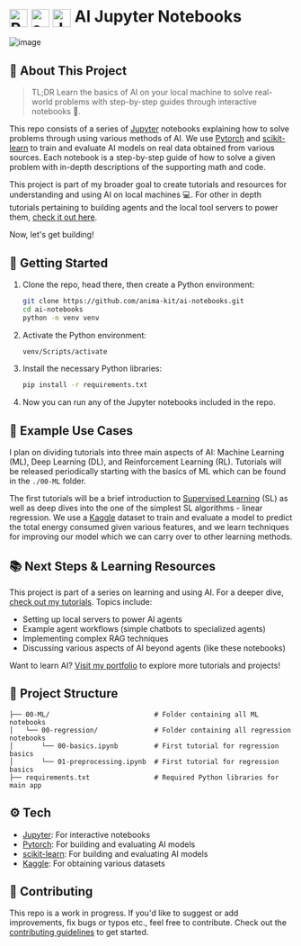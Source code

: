 # <img src="https://anima-kit.github.io/ai-notebooks/assets/pytorch.svg" alt="PyTorch" style="width: 32px; height: 32px; vertical-align: middle;"> <img src="https://anima-kit.github.io/ai-notebooks/assets/scikitlearn.svg" alt="scikit-learn" style="width: 32px; height: 32px; vertical-align: middle;"> <img src="https://anima-kit.github.io/ai-notebooks/assets/jupyter.svg" alt="Jupyter" style="width: 32px; height: 32px; vertical-align: middle;"> AI Jupyter Notebooks

![image](https://anima-kit.github.io/ai-notebooks/assets/ai-notebooks.png)

## 🔖 About This Project 

> TL;DR
Learn the basics of AI on your local machine to solve real-world problems with step-by-step guides through interactive notebooks 🤖.

This repo consists of a series of [Jupyter][jupyter] notebooks explaining how to solve problems through using various methods of AI. We use [Pytorch][pytorch] and [scikit-learn][scikit-learn] to train and evaluate AI models on real data obtained from various sources. Each notebook is a step-by-step guide of how to solve a given problem with in-depth descriptions of the supporting math and code.

This project is part of my broader goal to create tutorials and resources for understanding and using AI on local machines 💻. For other in depth tutorials pertaining to building agents and the local tool servers to power them, [check it out here][tutorials].

Now, let's get building!

## 🏁 Getting Started 

1.  Clone the repo, head there, then create a Python environment:

    ```bash
    git clone https://github.com/anima-kit/ai-notebooks.git
    cd ai-notebooks
    python -m venv venv
    ``` 

    <a id="gs-activate"></a>

1.  Activate the Python environment:

    ```bash
    venv/Scripts/activate
    ```

1. Install the necessary Python libraries:

    ```bash
    pip install -r requirements.txt
    ```

1.  Now you can run any of the Jupyter notebooks included in the repo.

## 📝 Example Use Cases 

I plan on dividing tutorials into three main aspects of AI: Machine Learning (ML), Deep Learning (DL), and Reinforcement Learning (RL). Tutorials will be released periodically starting with the basics of ML which can be found in the `./00-ML` folder.

The first tutorials will be a brief introduction to [Supervised Learning][supervised-learning] (SL) as well as deep dives into the one of the simplest SL algorithms - linear regression. We use a [Kaggle][kaggle] dataset to train and evaluate a model to predict the total energy consumed given various features, and we learn techniques for improving our model which we can carry over to other learning methods. 

## 📚 Next Steps & Learning Resources 

This project is part of a series on learning and using AI. For a deeper dive, [check out my tutorials][tutorials]. Topics include:

- Setting up local servers to power AI agents
- Example agent workflows (simple chatbots to specialized agents)
- Implementing complex RAG techniques
- Discussing various aspects of AI beyond agents (like these notebooks)

Want to learn AI? [Visit my portfolio][animakit] to explore more tutorials and projects!

## 🏯 Project Structure

```
├── 00-ML/                          # Folder containing all ML notebooks
│   └── 00-regression/              # Folder containing all regression notebooks
│       └── 00-basics.ipynb         # First tutorial for regression basics
│       └── 01-preprocessing.ipynb  # First tutorial for regression basics
├── requirements.txt                # Required Python libraries for main app
```

## ⚙️ Tech 

- [Jupyter][jupyter]: For interactive notebooks
- [Pytorch][pytorch]: For building and evaluating AI models
- [scikit-learn][scikit-learn]: For building and evaluating AI models
- [Kaggle][kaggle]: For obtaining various datasets

## 🔗 Contributing 

This repo is a work in progress. If you'd like to suggest or add improvements, fix bugs or typos etc., feel free to contribute. Check out the [contributing guidelines][contributing] to get started.


[animakit]: http://anima-kit.github.io/
[contributing]: CONTRIBUTING.md
[jupyter]: https://jupyter.org/
[kaggle]: https://www.kaggle.com/
[pytorch]: https://pytorch.org/
[scikit-learn]: https://scikit-learn.org/stable/
[supervised-learning]: https://en.wikipedia.org/wiki/Supervised_learning
[tutorials]: https://anima-kit.github.io/tutorials/